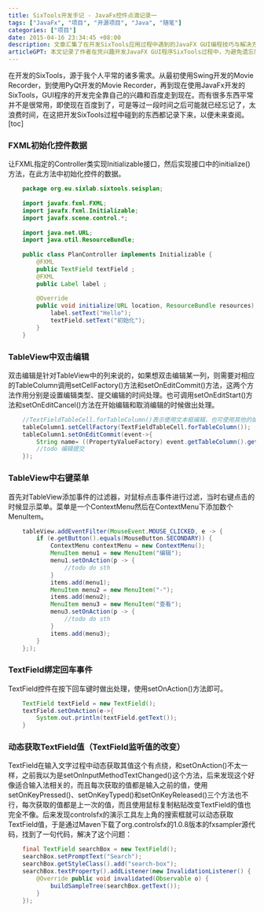 ```yaml
---
title: SixTools开发手记 - JavaFx控件点滴记录一
tags: ["JavaFx", "项目", "开源项目", "Java", "随笔"]
categories: ["项目"]
date: 2015-04-16 23:34:45 +08:00
description: 文章汇集了在开发SixTools应用过程中遇到的JavaFX GUI编程技巧与解决方案。
articleGPT: 本文记录了作者在凭兴趣开发JavaFX GUI程序SixTools过程中，为避免遗忘而总结的各类开发经验和解决方案。
---
```


在开发的SixTools，源于我个人平常的诸多需求。从最初使用Swing开发的Movie Recorder，到使用PyQt开发的Movie
Recorder，再到现在使用JavaFx开发的SixTools，GUI程序的开发完全靠自己的兴趣和百度走到现在。而有很多东西平常并不是很常用，即使现在百度到了，可是等过一段时间之后可能就已经忘记了，太浪费时间，在这把开发SixTools过程中碰到的东西都记录下来，以便未来查阅。
[toc]  

### FXML初始化控件数据

让FXML指定的Controller类实现Initializable接口，然后实现接口中的initialize()方法，在此方法中初始化控件的数据。

```java
    package org.eu.sixlab.sixtools.seisplan;
    
    import javafx.fxml.FXML;
    import javafx.fxml.Initializable;
    import javafx.scene.control.*;
    
    import java.net.URL;
    import java.util.ResourceBundle;
    
    public class PlanController implements Initializable {
        @FXML
        public TextField textField ;
        @FXML
        public Label label ;
    
        @Override
        public void initialize(URL location, ResourceBundle resources) {
            label.setText("Hello");
            textField.setText("初始化");
        }
    }
```

### TableView中双击编辑

双击编辑是针对TableView中的列来说的，如果想双击编辑某一列，则需要对相应的TableColumn调用setCellFactory()方法和setOnEditCommit()方法，这两个方法作用分别是设置编辑类型、提交编辑的时间处理。也可调用setOnEditStart()方法和setOnEditCancel()方法在开始编辑和取消编辑的时候做出处理。

```java
    //TextFieldTableCell.forTableColumn()表示使用文本框编辑，也可使用其他的如Combox等等，也可自定义
    tableColumn1.setCellFactory(TextFieldTableCell.forTableColumn());
    tableColumn1.setOnEditCommit(event->{
        String name= ((PropertyValueFactory) event.getTableColumn().getCellValueFactory()).getProperty();
        //todo 编辑提交
    });
```

### TableView中右键菜单

首先对TableView添加事件的过滤器，对鼠标点击事件进行过滤，当时右键点击的时候显示菜单。菜单是一个ContextMenu然后在ContextMenu下添加数个MenuItem。

```java
    tableView.addEventFilter(MouseEvent.MOUSE_CLICKED, e -> {
        if (e.getButton().equals(MouseButton.SECONDARY)) {
            ContextMenu contextMenu = new ContextMenu();
            MenuItem menu1 = new MenuItem("编辑");
            menu1.setOnAction(p -> {
                //todo do sth
            }
            items.add(menu1);
            MenuItem menu2 = new MenuItem("-");
            items.add(menu2);
            MenuItem menu3 = new MenuItem("查看");
            menu3.setOnAction(p -> {
                //todo do sth
            }
            items.add(menu3);
        }
    };);
```

### TextField绑定回车事件

TextField控件在按下回车键时做出处理，使用setOnAction()方法即可。

```java
    TextField textField = new TextField();
    textField.setOnAction(e->{
        System.out.println(textField.getText());
    }
```

### 动态获取TextField值（TextField监听值的改变）

TextField在输入文字过程中动态获取其值这个有点绕，和setOnAction()不太一样，之前我以为是setOnInputMethodTextChanged()这个方法，后来发现这个好像适合输入法相关的，而且每次获取的值都是输入之前的值，使用setOnKeyPressed()、setOnKeyTyped()和setOnKeyReleased()三个方法也不行，每次获取的值都是上一次的值，而且使用鼠标复制粘贴改变TextField的值也完全不像。后来发现controlsfx的演示工具左上角的搜索框就可以动态获取TextField值，于是通过Maven下载了org.controlsfx的1.0.8版本的fxsampler源代码，找到了一句代码，解决了这个问题：

```java
    final TextField searchBox = new TextField();
    searchBox.setPromptText("Search");
    searchBox.getStyleClass().add("search-box");
    searchBox.textProperty().addListener(new InvalidationListener() {
        @Override public void invalidated(Observable o) {
            buildSampleTree(searchBox.getText());
        }
    });
```

